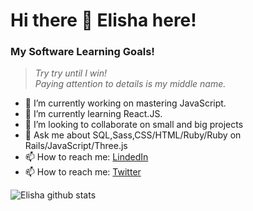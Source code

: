 # __Hi there 👋 Elisha here!__

### __My Software Learning Goals!__
> *Try try until I win! <br>Paying attention to 				details is my middle name.*


- 🔭 I’m currently working on mastering JavaScript.
- 🌱 I’m currently learning React.JS.
- 👯 I’m looking to collaborate on small and big projects
- 💬 Ask me about SQL,Sass,CSS/HTML/Ruby/Ruby on Rails/JavaScript/Three.js
- 📫 How to reach me: [LindedIn](https://www.linkedin.com/in/elisha-kyakopo/)
- 📫 How to reach me: [Twitter](https://twitter.com/Elisha1k)

![Elisha github stats](https://github-readme-stats.vercel.app/api?username=elisha2kyakpo1&show_icons=true&theme=radical)
